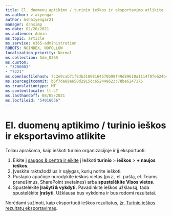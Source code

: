 ```yaml
---
title: El. duomenų aptikimo / turinio ieškos ir eksportavimo atlikite
ms.author: v-aiyengar
author: AshaIyengar21
manager: dansimp
ms.date: 02/26/2021
ms.audience: Admin
ms.topic: article
ms.service: o365-administration
ROBOTS: NOINDEX, NOFOLLOW
localization_priority: Normal
ms.collection: Adm_O365
ms.custom:
- "3200003"
- "7221"
ms.openlocfilehash: 7c2e9cab71f8db31808164570b98f49d89610a1114f0fe624b4e6295c2b5d86d
ms.sourcegitcommit: b5f7da89a650d2915dc652449623c78be6247175
ms.translationtype: MT
ms.contentlocale: lt-LT
ms.lasthandoff: 08/05/2021
ms.locfileid: "54016636"
---
```

# <a name="perform-an-ediscoverycontent-search-and-export"></a>El. duomenų aptikimo / turinio ieškos ir eksportavimo atlikite

Toliau aprašoma, kaip ieškoti turinio organizacijoje ir jį eksportuoti:

1. Eikite į [saugos & centrą ir eikite](https://go.microsoft.com/fwlink/?linkid=2086958) į Ieškoti **turinio**  >  **ieškos**  >  **+ naujos ieškos**.
1. Įveskite raktažodžius ir sąlygas, kurių norite ieškoti.
1. Puslapio apačioje nurodykite ieškos vietas (pvz., el. paštą, el. Teams pranešimus, SharePoint svetaines) arba **spustelėkite Visos vietos**.
1. Spustelėkite **Įrašyti & vykdyti.** Pavadinkite ieškos užklausą, tada spustelėkite **Įrašyti**. Užklausa bus vykdoma ir bus rodomi rezultatai.

Norėdami sužinoti, kaip eksportuoti ieškos rezultatus, [žr. Turinio ieškos rezultatų eksportavimas](https://go.microsoft.com/fwlink/?linkid=2102118).

